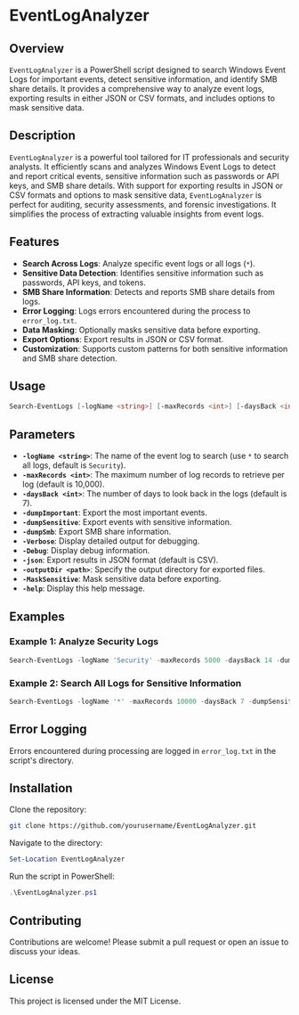 # EventLogAnalyzer

## Overview

`EventLogAnalyzer` is a PowerShell script designed to search Windows Event Logs for important events, detect sensitive information, and identify SMB share details. It provides a comprehensive way to analyze event logs, exporting results in either JSON or CSV formats, and includes options to mask sensitive data.

## Description

`EventLogAnalyzer` is a powerful tool tailored for IT professionals and security analysts. It efficiently scans and analyzes Windows Event Logs to detect and report critical events, sensitive information such as passwords or API keys, and SMB share details. With support for exporting results in JSON or CSV formats and options to mask sensitive data, `EventLogAnalyzer` is perfect for auditing, security assessments, and forensic investigations. It simplifies the process of extracting valuable insights from event logs.

## Features

- **Search Across Logs**: Analyze specific event logs or all logs (`*`).
- **Sensitive Data Detection**: Identifies sensitive information such as passwords, API keys, and tokens.
- **SMB Share Information**: Detects and reports SMB share details from logs.
- **Error Logging**: Logs errors encountered during the process to `error_log.txt`.
- **Data Masking**: Optionally masks sensitive data before exporting.
- **Export Options**: Export results in JSON or CSV format.
- **Customization**: Supports custom patterns for both sensitive information and SMB share detection.

## Usage

```powershell
Search-EventLogs [-logName <string>] [-maxRecords <int>] [-daysBack <int>] [-dumpImportant] [-dumpSensitive] [-dumpSmb] [-Verbose] [-Debug] [-json] [-outputDir <path>] [-MaskSensitive] [-help]
```

## Parameters

- **`-logName <string>`**: The name of the event log to search (use `*` to search all logs, default is `Security`).
- **`-maxRecords <int>`**: The maximum number of log records to retrieve per log (default is 10,000).
- **`-daysBack <int>`**: The number of days to look back in the logs (default is 7).
- **`-dumpImportant`**: Export the most important events.
- **`-dumpSensitive`**: Export events with sensitive information.
- **`-dumpSmb`**: Export SMB share information.
- **`-Verbose`**: Display detailed output for debugging.
- **`-Debug`**: Display debug information.
- **`-json`**: Export results in JSON format (default is CSV).
- **`-outputDir <path>`**: Specify the output directory for exported files.
- **`-MaskSensitive`**: Mask sensitive data before exporting.
- **`-help`**: Display this help message.

## Examples

### Example 1: Analyze Security Logs
```powershell
Search-EventLogs -logName 'Security' -maxRecords 5000 -daysBack 14 -dumpImportant -dumpSensitive -json -outputDir 'C:\Logs' -MaskSensitive
```

### Example 2: Search All Logs for Sensitive Information
```powershell
Search-EventLogs -logName '*' -maxRecords 10000 -daysBack 7 -dumpSensitive -dumpSmb -Verbose
```

## Error Logging

Errors encountered during processing are logged in `error_log.txt` in the script's directory.

## Installation

Clone the repository:

```bash
git clone https://github.com/yourusername/EventLogAnalyzer.git
```

Navigate to the directory:

```powershell
Set-Location EventLogAnalyzer
```

Run the script in PowerShell:

```powershell
.\EventLogAnalyzer.ps1
```

## Contributing

Contributions are welcome! Please submit a pull request or open an issue to discuss your ideas.

## License

This project is licensed under the MIT License.
